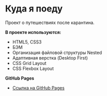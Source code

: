 # Куда я поеду

Проект о путешествиях после карантина.

**В проекте используются:**
* HTML5, CSS3
* БЭМ
* Организация файловой структуры Nested
* Адаптивная верстка (Desktop First)
* CSS Grid Layout
* CSS Flexbox Layout


**GitHub Pages**

* [Ссылка на GitHub Pages](https://sophiemilash.github.io/where-to-go/)


